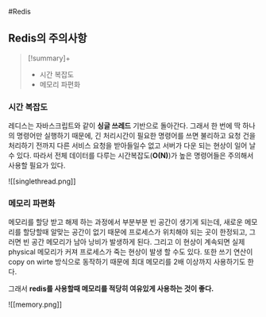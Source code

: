 #Redis 


## Redis의 주의사항
> [!summary]+ 
> + 시간 복잡도
> + 메모리 파편화
> 

### 시간 복잡도
레디스는 자바스크립트와 같이 **싱글 쓰레드** 기반으로 돌아간다.
그래서 한 번에 딱 하나의 명령어만 실행하기 때문에, 긴 처리시간이 필요한 명령어를 쓰면 불리하고 요청 건을 처리하기 전까지 다른 서비스 요청을 받아들일수 없고 서버가 다운 되는 현상이 일어 날 수 있다.
따라서 전체 데이터를 다루는 시간복잡도(**O(N)**)가 높은 명령어들은 주의해서 사용할 필요가 있다.

![[singlethread.png]]


### 메모리 파편화
메모리를 할당 받고 해제 하는 과정에서 부분부분 빈 공간이 생기게 되는데, 새로운 메모리를 할당할때 알맞는 공간이 없기 때문에 프로세스가 위치해야 되는 곳이 한정되고, 그러면 빈 공간 메모리가 남아 낭비가 발생하게 된다. 그리고 이 현상이 계속되면 실제 physical 메모리가 커져 프로세스가 죽는 현상이 발생 할 수도 있다. 또한 쓰기 연산이 copy on wirte 방식으로 동작하기 때문에 최대 메모리를 2배 이상까지 사용하기도 한다.

그래서 **redis를 사용할때 메모리를 적당히 여유있게 사용하는 것이 좋다.**

![[memory.png]]
